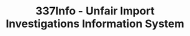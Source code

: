 ---
bigquery: https://console.cloud.google.com/bigquery?p=patents-public-data&d=usitc_investigations&page=dataset&project=sheets-management-319211
citation: US International Trade Commission 337Info Unfair Import Investigations Information
  System
contributors: US International Trade Comission
cost: None
description: US International Trade Commission 337Info Unfair Import Investigations
  Information System contains data on investigations done under Section 337. Section
  337 declares the infringement of certain statutory intellectual property rights
  and other forms of unfair competition in import trade to be unlawful practices.
  Most Section 337 investigations involve allegations of patent or registered trademark
  infringement.
documentation: FAQ and tutorial available on the site
last_edit: Mon, 04 Apr 2022 19:10:40 GMT
location: https://pubapps2.usitc.gov/337external/
maintained_by: US International Trade Comission
schema_fields: '[''issueDateOtherNonFinal'', ''investigationType'', ''patentNumbers'',
  ''dateOfPublicationFrNotice'', ''dateCreated'', ''finalDetViolation'', ''copyrightNumbers'',
  ''teoProceedingInvolved'', ''invUnfairAct'', ''finalDetNoViolation'', ''htsNumbers'',
  ''startDateMarkmanHearing'', ''internalRemand'', ''investigationNo'', ''actualEndDateEvidHear'',
  ''complainant'', ''aljAssigned'', ''scheduledStartDateEvidHear'', ''trademarkNumbers'',
  ''targetDate'', ''lastUpdated'', ''title'', ''respondent'', ''finalIdOnViolationDue'',
  ''markmanHearing'', ''docketNo'', ''investigationTermDate'', ''scheduledEndDateEvidHear'',
  ''id'', ''patentNumber'', ''finalIdOnViolationIssue'', ''dateComplaintFiled'', ''publication_number'',
  ''endDateMarkmanHearing'', ''teoReliefGranted'', ''cafcAppeals'', ''currentActiveALJ'',
  ''ouiiAttorney'', ''actualStartDateEvidHear'', ''teoIdIssueDate'', ''reportingRequirements'',
  ''teoIdDueDate'', ''gcAttorney'', ''currentStatus'', ''ouiiParticipation'']'
shortname: unfair_import_investigations
tags:
- import
- legal
- trade
timeframe: 2008-2021 (prior to 2008 downloadable as a JSON file)
title: 337Info - Unfair Import Investigations Information System
uuid: 2721f5ec-e599-4890-9265-9706719fc71e
---
